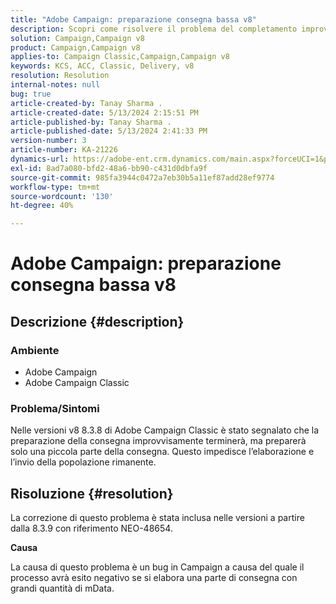 ```yaml
---
title: "Adobe Campaign: preparazione consegna bassa v8"
description: Scopri come risolvere il problema del completamento improvviso della preparazione della consegna, che comporta solo la preparazione di una piccola parte della consegna.
solution: Campaign,Campaign v8
product: Campaign,Campaign v8
applies-to: Campaign Classic,Campaign,Campaign v8
keywords: KCS, ACC, Classic, Delivery, v8
resolution: Resolution
internal-notes: null
bug: true
article-created-by: Tanay Sharma .
article-created-date: 5/13/2024 2:15:51 PM
article-published-by: Tanay Sharma .
article-published-date: 5/13/2024 2:41:33 PM
version-number: 3
article-number: KA-21226
dynamics-url: https://adobe-ent.crm.dynamics.com/main.aspx?forceUCI=1&pagetype=entityrecord&etn=knowledgearticle&id=c1e55a47-3311-ef11-9f8a-6045bd02b206
exl-id: 8ad7a080-bfd2-48a6-bb90-c431d0dbfa9f
source-git-commit: 985fa3944c0472a7eb30b5a11ef87add28ef9774
workflow-type: tm+mt
source-wordcount: '130'
ht-degree: 40%

---
```


# Adobe Campaign: preparazione consegna bassa v8

## Descrizione {#description}


### Ambiente

- Adobe Campaign
- Adobe Campaign Classic


### Problema/Sintomi

Nelle versioni v8 8.3.8 di Adobe Campaign Classic è stato segnalato che la preparazione della consegna improvvisamente terminerà, ma preparerà solo una piccola parte della consegna. Questo impedisce l’elaborazione e l’invio della popolazione rimanente.


## Risoluzione {#resolution}


La correzione di questo problema è stata inclusa nelle versioni a partire dalla 8.3.9 con riferimento NEO-48654.

<b>Causa</b>

La causa di questo problema è un bug in Campaign a causa del quale il processo avrà esito negativo se si elabora una parte di consegna con grandi quantità di mData.

